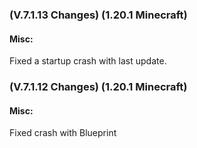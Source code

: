 ### **(V.7.1.13 Changes) (1.20.1 Minecraft)**

#### Misc:
Fixed a startup crash with last update.


### **(V.7.1.12 Changes) (1.20.1 Minecraft)**

#### Misc:
Fixed crash with Blueprint